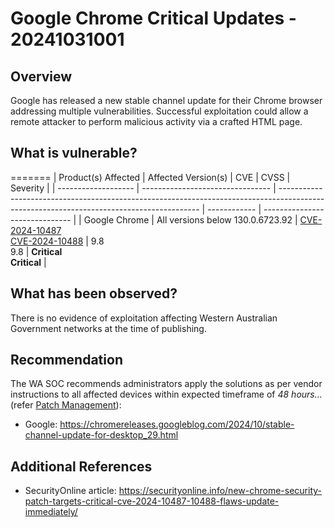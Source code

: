 # Google Chrome Critical Updates - 20241031001

## Overview

Google has released a new stable channel update for their Chrome browser addressing multiple vulnerabilities. Successful exploitation could allow a remote attacker to perform malicious activity via a crafted HTML page.

## What is vulnerable?

=======
| Product(s) Affected | Affected Version(s)              | CVE                                                                                                                                      | CVSS         | Severity                       |
| ------------------- | -------------------------------- | ---------------------------------------------------------------------------------------------------------------------------------------- | ------------ | ------------------------------ |
| Google Chrome       | All versions below 130.0.6723.92 | [CVE-2024-10487](https://nvd.nist.gov/vuln/detail/CVE-2024-10487) <br> [CVE-2024-10488](https://nvd.nist.gov/vuln/detail/CVE-2024-10488) | 9.8 <br> 9.8 | **Critical** <br> **Critical** |


## What has been observed?

There is no evidence of exploitation affecting Western Australian Government networks at the time of publishing.

## Recommendation

The WA SOC recommends administrators apply the solutions as per vendor instructions to all affected devices within expected timeframe of *48 hours...* (refer [Patch Management](../guidelines/patch-management.md)):

- Google: <https://chromereleases.googleblog.com/2024/10/stable-channel-update-for-desktop_29.html>

## Additional References

- SecurityOnline article: <https://securityonline.info/new-chrome-security-patch-targets-critical-cve-2024-10487-10488-flaws-update-immediately/>